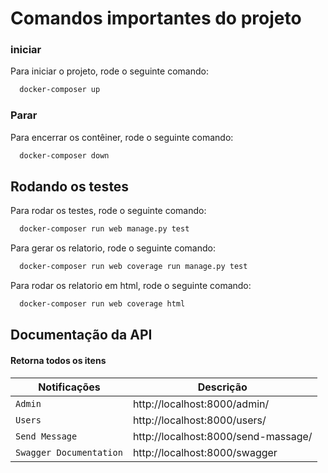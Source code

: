 # Comandos importantes do projeto

### iniciar
Para iniciar o projeto, rode o seguinte comando:

```bash
  docker-composer up
```

### Parar
Para encerrar os contêiner, rode o seguinte comando:

```bash
  docker-composer down
```

## Rodando os testes
Para rodar os testes, rode o seguinte comando:

```bash
  docker-composer run web manage.py test
```

Para gerar os relatorio, rode o seguinte comando:

```bash
  docker-composer run web coverage run manage.py test
```

Para rodar os relatorio em html, rode o seguinte comando:

```bash
  docker-composer run web coverage html
```


## Documentação da API

#### Retorna todos os itens

| Notificações             | Descrição         |
| ------------------------ | ----------------- |
| `Admin`| http://localhost:8000/admin/ |
| `Users` | http://localhost:8000/users/ |
| `Send Message` | http://localhost:8000/send-massage/ |
| `Swagger Documentation` | http://localhost:8000/swagger |
